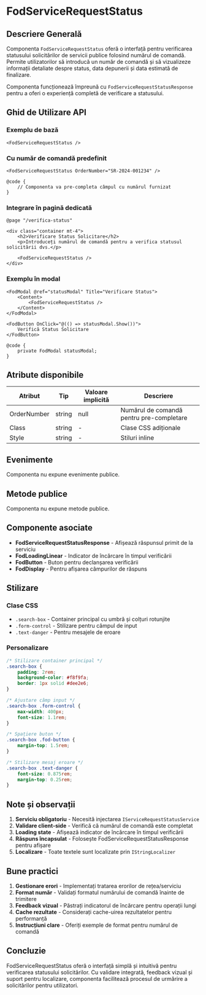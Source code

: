 # FodServiceRequestStatus

## Descriere Generală

Componenta `FodServiceRequestStatus` oferă o interfață pentru verificarea statusului solicitărilor de servicii publice folosind numărul de comandă. Permite utilizatorilor să introducă un număr de comandă și să vizualizeze informații detaliate despre status, data depunerii și data estimată de finalizare.

Componenta funcționează împreună cu `FodServiceRequestStatusResponse` pentru a oferi o experiență completă de verificare a statusului.

## Ghid de Utilizare API

### Exemplu de bază

```razor
<FodServiceRequestStatus />
```

### Cu număr de comandă predefinit

```razor
<FodServiceRequestStatus OrderNumber="SR-2024-001234" />

@code {
    // Componenta va pre-completa câmpul cu numărul furnizat
}
```

### Integrare în pagină dedicată

```razor
@page "/verifica-status"

<div class="container mt-4">
    <h2>Verificare Status Solicitare</h2>
    <p>Introduceți numărul de comandă pentru a verifica statusul solicitării dvs.</p>
    
    <FodServiceRequestStatus />
</div>
```

### Exemplu în modal

```razor
<FodModal @ref="statusModal" Title="Verificare Status">
    <Content>
        <FodServiceRequestStatus />
    </Content>
</FodModal>

<FodButton OnClick="@(() => statusModal.Show())">
    Verifică Status Solicitare
</FodButton>

@code {
    private FodModal statusModal;
}
```

## Atribute disponibile

| Atribut | Tip | Valoare implicită | Descriere |
|---------|-----|-------------------|-----------|
| OrderNumber | string | null | Numărul de comandă pentru pre-completare |
| Class | string | - | Clase CSS adiționale |
| Style | string | - | Stiluri inline |

## Evenimente

Componenta nu expune evenimente publice.

## Metode publice

Componenta nu expune metode publice.

## Componente asociate

- **FodServiceRequestStatusResponse** - Afișează răspunsul primit de la serviciu
- **FodLoadingLinear** - Indicator de încărcare în timpul verificării
- **FodButton** - Buton pentru declanșarea verificării
- **FodDisplay** - Pentru afișarea câmpurilor de răspuns

## Stilizare

### Clase CSS

- `.search-box` - Container principal cu umbră și colțuri rotunjite
- `.form-control` - Stilizare pentru câmpul de input
- `.text-danger` - Pentru mesajele de eroare

### Personalizare

```css
/* Stilizare container principal */
.search-box {
    padding: 2rem;
    background-color: #f8f9fa;
    border: 1px solid #dee2e6;
}

/* Ajustare câmp input */
.search-box .form-control {
    max-width: 400px;
    font-size: 1.1rem;
}

/* Spațiere buton */
.search-box .fod-button {
    margin-top: 1.5rem;
}

/* Stilizare mesaj eroare */
.search-box .text-danger {
    font-size: 0.875rem;
    margin-top: 0.25rem;
}
```

## Note și observații

1. **Serviciu obligatoriu** - Necesită injectarea `IServiceRequestStatusService`
2. **Validare client-side** - Verifică că numărul de comandă este completat
3. **Loading state** - Afișează indicator de încărcare în timpul verificării
4. **Răspuns încapsulat** - Folosește FodServiceRequestStatusResponse pentru afișare
5. **Localizare** - Toate textele sunt localizate prin `IStringLocalizer`

## Bune practici

1. **Gestionare erori** - Implementați tratarea erorilor de rețea/serviciu
2. **Format număr** - Validați formatul numărului de comandă înainte de trimitere
3. **Feedback vizual** - Păstrați indicatorul de încărcare pentru operații lungi
4. **Cache rezultate** - Considerați cache-uirea rezultatelor pentru performanță
5. **Instrucțiuni clare** - Oferiți exemple de format pentru numărul de comandă

## Concluzie

FodServiceRequestStatus oferă o interfață simplă și intuitivă pentru verificarea statusului solicitărilor. Cu validare integrată, feedback vizual și suport pentru localizare, componenta facilitează procesul de urmărire a solicitărilor pentru utilizatori.